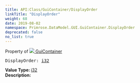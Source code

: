 ```yaml
---
title: API:Class/GuiContainer/DisplayOrder
linkTitle: "DisplayOrder"
weight: 68
date: 2019-08-02
namespace: Primrose.DataModel.GUI.GuiContainer.DisplayOrder
deprecated: false
no_list: true
---
```

Property of <a href="/docs/api-reference/Class/GuiContainer"><img src="/icons/silk/default.png"/>&nbsp;GuiContainer</a>
<pre class="method-declaration">
DisplayOrder: <a class="type" href="/docs/api-reference/System/Primitives#int32">i32</a></pre>
<b>Value Type: </b>
<a class="type" href="/docs/api-reference/System/Primitives#int32">i32</a>
<br/>
<b>Description: </b>